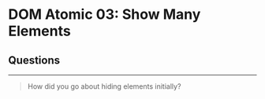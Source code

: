 # DOM Atomic 03: Show Many Elements

## Questions

---

> How did you go about hiding elements initially?

